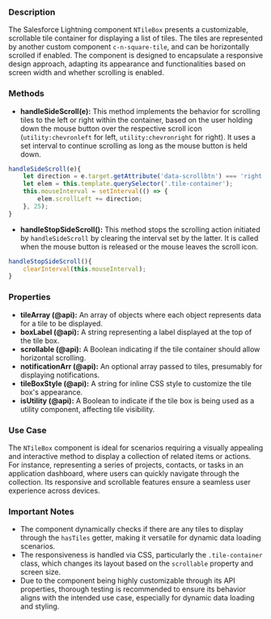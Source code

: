### Description

The Salesforce Lightning component `NTileBox` presents a customizable, scrollable tile container for displaying a list of tiles. The tiles are represented by another custom component `c-n-square-tile`, and can be horizontally scrolled if enabled. The component is designed to encapsulate a responsive design approach, adapting its appearance and functionalities based on screen width and whether scrolling is enabled.

### Methods

- **handleSideScroll(e):** This method implements the behavior for scrolling tiles to the left or right within the container, based on the user holding down the mouse button over the respective scroll icon (`utility:chevronleft` for left, `utility:chevronright` for right). It uses a set interval to continue scrolling as long as the mouse button is held down.

```javascript
handleSideScroll(e){
    let direction = e.target.getAttribute('data-scrollbtn') === 'right' ? 20 : -20;
    let elem = this.template.querySelector('.tile-container');
    this.mouseInterval = setInterval(() => {
        elem.scrollLeft += direction;
    }, 25);
}
```

- **handleStopSideScroll():** This method stops the scrolling action initiated by `handleSideScroll` by clearing the interval set by the latter. It is called when the mouse button is released or the mouse leaves the scroll icon.

```javascript
handleStopSideScroll(){
    clearInterval(this.mouseInterval);
}
```

### Properties

- **tileArray (@api):** An array of objects where each object represents data for a tile to be displayed.
- **boxLabel (@api):** A string representing a label displayed at the top of the tile box.
- **scrollable (@api):** A Boolean indicating if the tile container should allow horizontal scrolling.
- **notificationArr (@api):** An optional array passed to tiles, presumably for displaying notifications.
- **tileBoxStyle (@api):** A string for inline CSS style to customize the tile box's appearance.
- **isUtility (@api):** A Boolean to indicate if the tile box is being used as a utility component, affecting tile visibility.

### Use Case

The `NTileBox` component is ideal for scenarios requiring a visually appealing and interactive method to display a collection of related items or actions. For instance, representing a series of projects, contacts, or tasks in an application dashboard, where users can quickly navigate through the collection. Its responsive and scrollable features ensure a seamless user experience across devices.

### Important Notes

- The component dynamically checks if there are any tiles to display through the `hasTiles` getter, making it versatile for dynamic data loading scenarios.
- The responsiveness is handled via CSS, particularly the `.tile-container` class, which changes its layout based on the `scrollable` property and screen size.
- Due to the component being highly customizable through its API properties, thorough testing is recommended to ensure its behavior aligns with the intended use case, especially for dynamic data loading and styling.